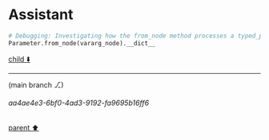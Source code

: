 # Assistant

```python
# Debugging: Investigating how the from_node method processes a typed_parameter node representing *vararg
Parameter.from_node(vararg_node).__dict__
```

[child ⬇️](#aa4ae4e3-6bf0-4ad3-9192-fa9695b16ff6)

---

(main branch ⎇)
###### aa4ae4e3-6bf0-4ad3-9192-fa9695b16ff6
[parent ⬆️](#ba03b7bd-581d-4aed-876c-a112859d8888)
